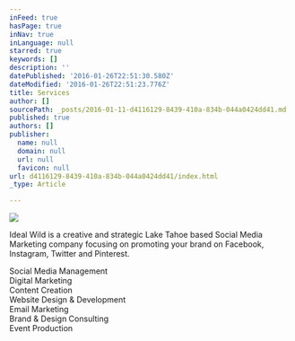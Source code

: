 ```yaml
---
inFeed: true
hasPage: true
inNav: true
inLanguage: null
starred: true
keywords: []
description: ''
datePublished: '2016-01-26T22:51:30.580Z'
dateModified: '2016-01-26T22:51:23.776Z'
title: Services
author: []
sourcePath: _posts/2016-01-11-d4116129-8439-410a-834b-044a0424dd41.md
published: true
authors: []
publisher:
  name: null
  domain: null
  url: null
  favicon: null
url: d4116129-8439-410a-834b-044a0424dd41/index.html
_type: Article

---
```

![](https://the-grid-user-content.s3-us-west-2.amazonaws.com/3da3826b-753d-4877-b1fa-f64e6eea1318.jpg)

Ideal Wild is a creative and strategic Lake Tahoe based Social Media Marketing company focusing on promoting your brand on Facebook, Instagram, Twitter and Pinterest.

Social Media Management  
Digital Marketing  
Content Creation  
Website Design & Development  
Email Marketing  
Brand & Design Consulting  
Event Production